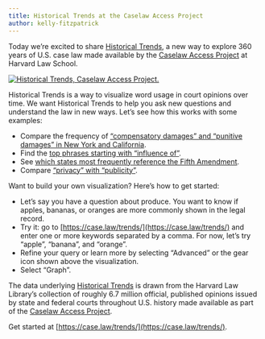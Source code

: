 ```yaml
---
title: Historical Trends at the Caselaw Access Project
author: kelly-fitzpatrick
---
```

Today we’re excited to share [Historical Trends](https://case.law/trends/), a new way to explore 360 years of U.S. case law made available by the [Caselaw Access Project](https://case.law/) at Harvard Law School.

[![Historical Trends, Caselaw Access Project.](https://lil-blog-media.s3.amazonaws.com/main_twitter.png)](https://case.law/trends/)

Historical Trends is a way to visualize word usage in court opinions over time. We want Historical Trends to help you ask new questions and understand the law in new ways. Let’s see how this works with some examples:

* Compare the frequency of [“compensatory damages” and “punitive damages” in New York and California](https://case.law/trends/?q=ny%3A%20compensatory%20damages,%20ny%3A%20punitive%20damages,%20cal%3A%20compensatory%20damages,%20cal%3A%20punitive%20damages). 
* Find the [top phrases starting with “influence of”](https://case.law/trends/?q=influence%20of%20%2a).
* See [which states most frequently reference the Fifth Amendment](https://case.law/trends/?q=%2a%3A%20Fifth%20Amendment). 
* Compare [“privacy” with “publicity”](https://case.law/trends/?q=privacy,%20publicity).

Want to build your own visualization? Here’s how to get started:

* Let’s say you have a question about produce. You want to know if apples, bananas, or oranges are more commonly shown in the legal record.
* Try it: go to [https://case.law/trends/](https://case.law/trends/) and enter one or more keywords separated by a comma. For now, let’s try “apple”, “banana”, and “orange”.
* Refine your query or learn more by selecting “Advanced” or the gear icon shown above the visualization.
* Select “Graph”.

The data underlying [Historical Trends](https://case.law/trends/) is drawn from the Harvard Law Library’s collection of roughly 6.7 million official, published opinions issued by state and federal courts throughout U.S. history made available as part of the [Caselaw Access Project](https://case.law/).

Get started at [https://case.law/trends/](https://case.law/trends/).
